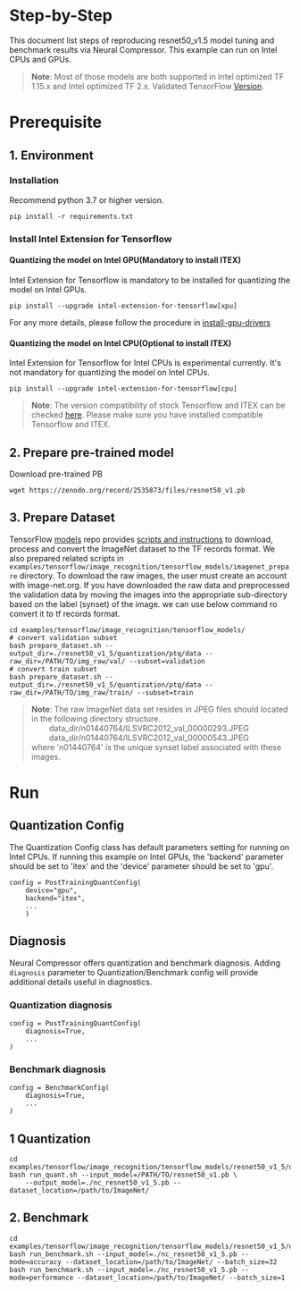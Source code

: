 Step-by-Step
============

This document list steps of reproducing resnet50_v1.5 model tuning and benchmark results via Neural Compressor.
This example can run on Intel CPUs and GPUs.

> **Note**: 
> Most of those models are both supported in Intel optimized TF 1.15.x and Intel optimized TF 2.x. Validated TensorFlow [Version](/docs/source/installation_guide.md#validated-software-environment).
# Prerequisite

## 1. Environment

### Installation
Recommend python 3.7 or higher version.
```shell
pip install -r requirements.txt
```

### Install Intel Extension for Tensorflow
#### Quantizing the model on Intel GPU(Mandatory to install ITEX)
Intel Extension for Tensorflow is mandatory to be installed for quantizing the model on Intel GPUs.

```shell
pip install --upgrade intel-extension-for-tensorflow[xpu]
```
For any more details, please follow the procedure in [install-gpu-drivers](https://github.com/intel/intel-extension-for-tensorflow/blob/main/docs/install/install_for_xpu.md#install-gpu-drivers)

#### Quantizing the model on Intel CPU(Optional to install ITEX)
Intel Extension for Tensorflow for Intel CPUs is experimental currently. It's not mandatory for quantizing the model on Intel CPUs.

```shell
pip install --upgrade intel-extension-for-tensorflow[cpu]
```
> **Note**: 
> The version compatibility of stock Tensorflow and ITEX can be checked [here](https://github.com/intel/intel-extension-for-tensorflow#compatibility-table). Please make sure you have installed compatible Tensorflow and ITEX.

## 2. Prepare pre-trained model
  Download pre-trained PB
  ```shell
  wget https://zenodo.org/record/2535873/files/resnet50_v1.pb
  ```

## 3. Prepare Dataset

  TensorFlow [models](https://github.com/tensorflow/models) repo provides [scripts and instructions](https://github.com/tensorflow/models/tree/master/research/slim#an-automated-script-for-processing-imagenet-data) to download, process and convert the ImageNet dataset to the TF records format.
  We also prepared related scripts in ` examples/tensorflow/image_recognition/tensorflow_models/imagenet_prepare` directory. To download the raw images, the user must create an account with image-net.org. If you have downloaded the raw data and preprocessed the validation data by moving the images into the appropriate sub-directory based on the label (synset) of the image. we can use below command ro convert it to tf records format.

  ```shell
  cd examples/tensorflow/image_recognition/tensorflow_models/
  # convert validation subset
  bash prepare_dataset.sh --output_dir=./resnet50_v1_5/quantization/ptq/data --raw_dir=/PATH/TO/img_raw/val/ --subset=validation
  # convert train subset
  bash prepare_dataset.sh --output_dir=./resnet50_v1_5/quantization/ptq/data --raw_dir=/PATH/TO/img_raw/train/ --subset=train
  ```
> **Note**: 
> The raw ImageNet data set resides in JPEG files should located in the following directory structure.<br>
> &nbsp;&nbsp;&nbsp;&nbsp;&nbsp;&nbsp;&nbsp;&nbsp;data_dir/n01440764/ILSVRC2012_val_00000293.JPEG<br>
> &nbsp;&nbsp;&nbsp;&nbsp;&nbsp;&nbsp;&nbsp;&nbsp;data_dir/n01440764/ILSVRC2012_val_00000543.JPEG<br>
> where 'n01440764' is the unique synset label associated with these images.

# Run

## Quantization Config

The Quantization Config class has default parameters setting for running on Intel CPUs. If running this example on Intel GPUs, the 'backend' parameter should be set to 'itex' and the 'device' parameter should be set to 'gpu'.

```
config = PostTrainingQuantConfig(
    device="gpu",
    backend="itex",
    ...
    )
```

## Diagnosis
Neural Compressor offers quantization and benchmark diagnosis. Adding `diagnosis` parameter to Quantization/Benchmark config will provide additional details useful in diagnostics.
### Quantization diagnosis
```
config = PostTrainingQuantConfig(
    diagnosis=True,
    ...
)
``` 

### Benchmark diagnosis
```
config = BenchmarkConfig(
    diagnosis=True,
    ...
)
``` 

## 1 Quantization

  ```shell
  cd examples/tensorflow/image_recognition/tensorflow_models/resnet50_v1_5/quantization/ptq
  bash run_quant.sh --input_model=/PATH/TO/resnet50_v1.pb \
      --output_model=./nc_resnet50_v1_5.pb --dataset_location=/path/to/ImageNet/
  ```

## 2. Benchmark
  ```shell
  cd examples/tensorflow/image_recognition/tensorflow_models/resnet50_v1_5/quantization/ptq
  bash run_benchmark.sh --input_model=./nc_resnet50_v1_5.pb --mode=accuracy --dataset_location=/path/to/ImageNet/ --batch_size=32
  bash run_benchmark.sh --input_model=./nc_resnet50_v1_5.pb --mode=performance --dataset_location=/path/to/ImageNet/ --batch_size=1
  ```
